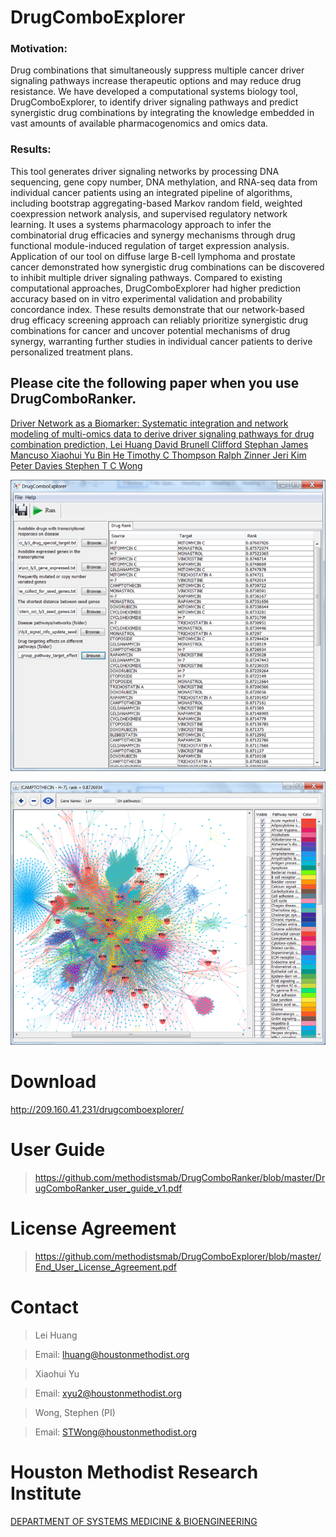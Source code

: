 # DrugComboExplorer

### Motivation: 
Drug combinations that simultaneously suppress multiple cancer driver signaling pathways increase therapeutic options and may reduce drug resistance. We have developed a computational systems biology tool, DrugComboExplorer, to identify driver signaling pathways and predict synergistic drug combinations by integrating the knowledge embedded in vast amounts of available pharmacogenomics and omics data. 
### Results: 
This tool generates driver signaling networks by processing DNA sequencing, gene copy number, DNA methylation, and RNA-seq data from individual cancer patients using an integrated pipeline of algorithms, including bootstrap aggregating-based Markov random field, weighted coexpression network analysis, and supervised regulatory network learning. It uses a systems pharmacology approach to infer the combinatorial drug efficacies and synergy mechanisms through drug functional module-induced regulation of target expression analysis. Application of our tool on diffuse
large B-cell lymphoma and prostate cancer demonstrated how synergistic drug combinations can be discovered to inhibit multiple driver signaling pathways. Compared to existing computational approaches, DrugComboExplorer had higher prediction accuracy based on in vitro experimental validation and probability concordance index. These results demonstrate that our network-based drug efficacy screening approach can reliably prioritize synergistic drug combinations for cancer and uncover potential mechanisms of drug synergy, warranting further studies in individual cancer patients to derive personalized treatment plans.


## Please cite the following paper when you use DrugComboRanker.

[Driver Network as a Biomarker: Systematic integration and network modeling of multi-omics data to derive driver signaling pathways for drug combination prediction, Lei Huang  David Brunell  Clifford Stephan  James Mancuso  Xiaohui Yu  Bin He Timothy C Thompson  Ralph Zinner  Jeri Kim  Peter Davies  Stephen T C Wong](https://academic.oup.com/bioinformatics/advance-article/doi/10.1093/bioinformatics/btz109/5320553) 



![Alt text](https://raw.githubusercontent.com/methodistsmab/DrugComboExplorer/master/screenshots/screenshot1.png)

![Alt text](https://raw.githubusercontent.com/methodistsmab/DrugComboExplorer/master/screenshots/screenshot2.png)

# Download

http://209.160.41.231/drugcomboexplorer/

# User Guide

>https://github.com/methodistsmab/DrugComboRanker/blob/master/DrugComboRanker_user_guide_v1.pdf

# License Agreement

>https://github.com/methodistsmab/DrugComboExplorer/blob/master/End_User_License_Agreement.pdf



# Contact

>Lei Huang

>Email: lhuang@houstonmethodist.org

>Xiaohui Yu

>Email: xyu2@houstonmethodist.org

>Wong, Stephen (PI)

>Email: STWong@houstonmethodist.org

# Houston Methodist Research Institute 

[DEPARTMENT OF SYSTEMS MEDICINE & BIOENGINEERING ](https://www.houstonmethodist.org/for-health-professionals/department-programs/systems-medicine-bioengineering-smab/)
